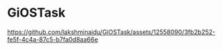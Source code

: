 # GiOSTask


https://github.com/lakshminaidu/GiOSTask/assets/12558090/3fb2b252-fe5f-4c4a-87c5-b7fa0d8aa66e

